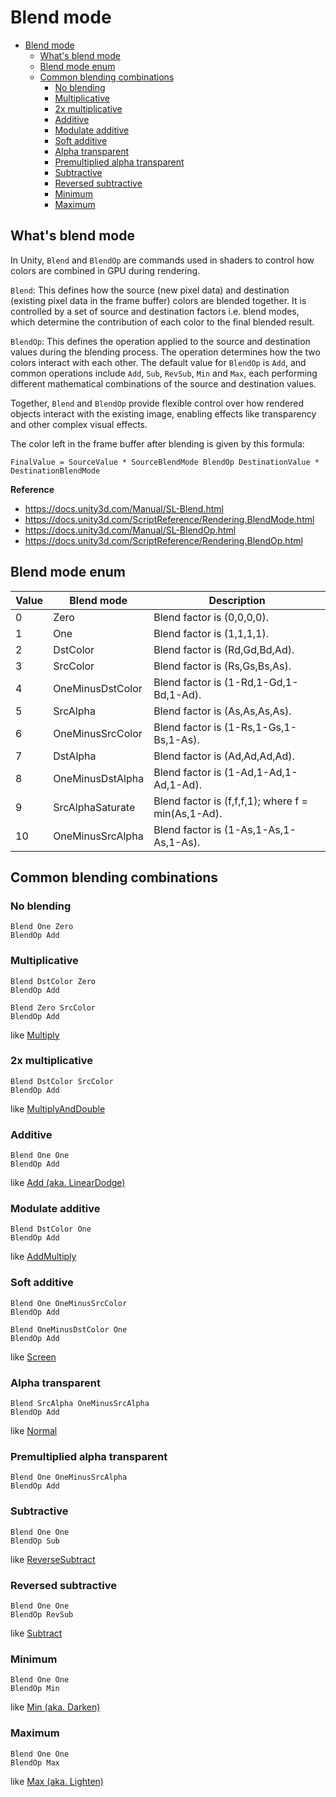 # Blend mode

- [Blend mode](#blend-mode)
  - [What's blend mode](#whats-blend-mode)
  - [Blend mode enum](#blend-mode-enum)
  - [Common blending combinations](#common-blending-combinations)
    - [No blending](#no-blending)
    - [Multiplicative](#multiplicative)
    - [2x multiplicative](#2x-multiplicative)
    - [Additive](#additive)
    - [Modulate additive](#modulate-additive)
    - [Soft additive](#soft-additive)
    - [Alpha transparent](#alpha-transparent)
    - [Premultiplied alpha transparent](#premultiplied-alpha-transparent)
    - [Subtractive](#subtractive)
    - [Reversed subtractive](#reversed-subtractive)
    - [Minimum](#minimum)
    - [Maximum](#maximum)

## What's blend mode
In Unity, `Blend` and `BlendOp` are commands used in shaders to control how colors are combined in GPU during rendering.

`Blend`: This defines how the source (new pixel data) and destination (existing pixel data in the frame buffer) colors are blended together. It is controlled by a set of source and destination factors i.e. blend modes, which determine the contribution of each color to the final blended result.

`BlendOp`: This defines the operation applied to the source and destination values during the blending process. The operation determines how the two colors interact with each other. The default value for `BlendOp` is `Add`, and common operations include `Add`, `Sub`, `RevSub`, `Min` and `Max`, each performing different mathematical combinations of the source and destination values.

Together, `Blend` and `BlendOp` provide flexible control over how rendered objects interact with the existing image, enabling effects like transparency and other complex visual effects.

The color left in the frame buffer after blending is given by this formula:
```
FinalValue = SourceValue * SourceBlendMode BlendOp DestinationValue * DestinationBlendMode
```

**Reference**
- https://docs.unity3d.com/Manual/SL-Blend.html
- https://docs.unity3d.com/ScriptReference/Rendering.BlendMode.html
- https://docs.unity3d.com/Manual/SL-BlendOp.html
- https://docs.unity3d.com/ScriptReference/Rendering.BlendOp.html

## Blend mode enum
| Value | Blend mode       | Description                                        |
| ----- | ---------------- | -------------------------------------------------- |
| 0     | Zero             | Blend factor is (0,0,0,0).                         |
| 1     | One              | Blend factor is (1,1,1,1).                         |
| 2     | DstColor         | Blend factor is (Rd,Gd,Bd,Ad).                     |
| 3     | SrcColor         | Blend factor is (Rs,Gs,Bs,As).                     |
| 4     | OneMinusDstColor | Blend factor is (1-Rd,1-Gd,1-Bd,1-Ad).             |
| 5     | SrcAlpha         | Blend factor is (As,As,As,As).                     |
| 6     | OneMinusSrcColor | Blend factor is (1-Rs,1-Gs,1-Bs,1-As).             |
| 7     | DstAlpha         | Blend factor is (Ad,Ad,Ad,Ad).                     |
| 8     | OneMinusDstAlpha | Blend factor is (1-Ad,1-Ad,1-Ad,1-Ad).             |
| 9     | SrcAlphaSaturate | Blend factor is (f,f,f,1); where f = min(As,1-Ad). |
| 10    | OneMinusSrcAlpha | Blend factor is (1-As,1-As,1-As,1-As).             |

## Common blending combinations
### No blending
```shaderlab
Blend One Zero
BlendOp Add
```

### Multiplicative
```shaderlab
Blend DstColor Zero
BlendOp Add
```
```shaderlab
Blend Zero SrcColor
BlendOp Add
```
like [Multiply](blend_type.md#multiply)

### 2x multiplicative
```shaderlab
Blend DstColor SrcColor
BlendOp Add
```
like [MultiplyAndDouble](blend_type.md#multiplyanddouble)

### Additive
```shaderlab
Blend One One
BlendOp Add
```
like [Add (aka. LinearDodge)](blend_type.md#add-aka-lineardodge)

### Modulate additive
```shaderlab
Blend DstColor One
BlendOp Add
```
like [AddMultiply](blend_type.md#addmultiply)

### Soft additive
```shaderlab
Blend One OneMinusSrcColor
BlendOp Add
```
```shaderlab
Blend OneMinusDstColor One
BlendOp Add
```
like [Screen](blend_type.md#screen)

### Alpha transparent
```shaderlab
Blend SrcAlpha OneMinusSrcAlpha
BlendOp Add
```
like [Normal](blend_type.md#normal)

### Premultiplied alpha transparent
```shaderlab
Blend One OneMinusSrcAlpha
BlendOp Add
```

### Subtractive
```shaderlab
Blend One One
BlendOp Sub
```
like [ReverseSubtract](blend_type.md#reversesubtract)

### Reversed subtractive
```shaderlab
Blend One One
BlendOp RevSub
```
like [Subtract](blend_type.md#subtract)

### Minimum
```shaderlab
Blend One One
BlendOp Min
```
like [Min (aka. Darken)](blend_type.md#min-aka-darken)

### Maximum
```shaderlab
Blend One One
BlendOp Max
```
like [Max (aka. Lighten)](blend_type.md#max-aka-lighten)